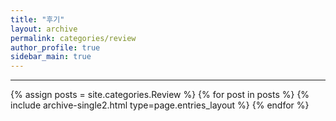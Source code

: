 ```yaml
---
title: "후기"
layout: archive
permalink: categories/review
author_profile: true
sidebar_main: true
---
```


<!-- 공백이 포함되어 있는 카테고리 이름의 경우 site.categories['a b c'] 이런식으로! -->

***

{% assign posts = site.categories.Review %}
{% for post in posts %} {% include archive-single2.html type=page.entries_layout %} {% endfor %}